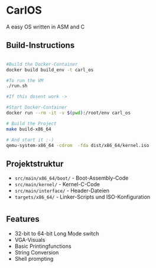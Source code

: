 # CarlOS

A easy OS written in ASM and C

## Build-Instructions

```bash

#Build the Docker-Container
docker build build_env -t carl_os

#To run the VM
./run.sh

#If this dosent work ->

#Start Docker-Container
docker run --rm -it -v $(pwd):/root/env carl_os

# Build the Project
make build-x86_64

# And start it :-)
qemu-system-x86_64 -cdrom  -fda dist/x86_64/kernel.iso
```

## Projektstruktur

- `src/main/x86_64/boot/` - Boot-Assembly-Code
- `src/main/kernel/` - Kernel-C-Code
- `src/main/interface/` - Header-Dateien
- `targets/x86_64/` - Linker-Scripts und ISO-Konfiguration

#
## Features

- 32-bit to 64-bit Long Mode switch 
- VGA-Visuals
- Basic Printingfunctions
- String Conversion
- Shell prompting
